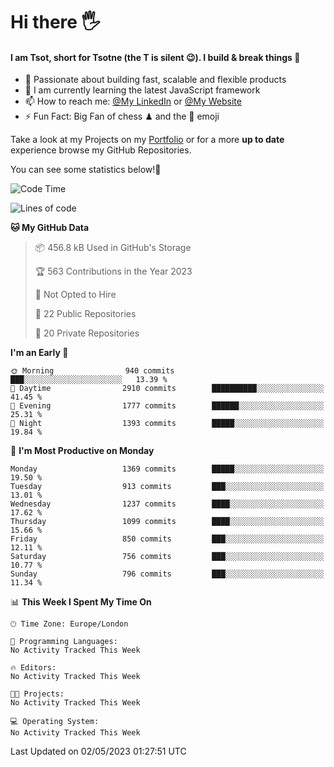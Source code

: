# Hi there :raised_hand_with_fingers_splayed:
#### I am Tsot, short for Tsotne (the T is silent :wink:). I build & break things :space_invader:
- :telescope: Passionate about building fast, scalable and flexible products
- :seedling: I am currently learning the latest JavaScript framework 
- :mailbox: How to reach me: [@My LinkedIn](https://www.linkedin.com/in/tsotne-gvadzabia/) or [@My Website](https://tsotne.co.uk/contact)
- :zap: Fun Fact: Big Fan of chess ♟ and the 👾 emoji

Take a look at my Projects on my [Portfolio](https://tsotne.co.uk/) or for a more **up to date** experience browse my GitHub Repositories.

You can see some statistics below!:space_invader:
<!--START_SECTION:waka-->
![Code Time](http://img.shields.io/badge/Code%20Time-761%20hrs%202%20mins-blue)

![Lines of code](https://img.shields.io/badge/From%20Hello%20World%20I%27ve%20Written-4.5%20million%20lines%20of%20code-blue)

**🐱 My GitHub Data** 

> 📦 456.8 kB Used in GitHub's Storage 
 > 
> 🏆 563 Contributions in the Year 2023
 > 
> 🚫 Not Opted to Hire
 > 
> 📜 22 Public Repositories 
 > 
> 🔑 20 Private Repositories 
 > 
**I'm an Early 🐤** 

```text
🌞 Morning                940 commits         ███░░░░░░░░░░░░░░░░░░░░░░   13.39 % 
🌆 Daytime                2910 commits        ██████████░░░░░░░░░░░░░░░   41.45 % 
🌃 Evening                1777 commits        ██████░░░░░░░░░░░░░░░░░░░   25.31 % 
🌙 Night                  1393 commits        █████░░░░░░░░░░░░░░░░░░░░   19.84 % 
```
📅 **I'm Most Productive on Monday** 

```text
Monday                   1369 commits        █████░░░░░░░░░░░░░░░░░░░░   19.50 % 
Tuesday                  913 commits         ███░░░░░░░░░░░░░░░░░░░░░░   13.01 % 
Wednesday                1237 commits        ████░░░░░░░░░░░░░░░░░░░░░   17.62 % 
Thursday                 1099 commits        ████░░░░░░░░░░░░░░░░░░░░░   15.66 % 
Friday                   850 commits         ███░░░░░░░░░░░░░░░░░░░░░░   12.11 % 
Saturday                 756 commits         ███░░░░░░░░░░░░░░░░░░░░░░   10.77 % 
Sunday                   796 commits         ███░░░░░░░░░░░░░░░░░░░░░░   11.34 % 
```


📊 **This Week I Spent My Time On** 

```text
🕑︎ Time Zone: Europe/London

💬 Programming Languages: 
No Activity Tracked This Week

🔥 Editors: 
No Activity Tracked This Week

🐱‍💻 Projects: 
No Activity Tracked This Week

💻 Operating System: 
No Activity Tracked This Week
```


 Last Updated on 02/05/2023 01:27:51 UTC
<!--END_SECTION:waka-->
